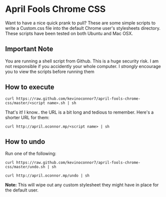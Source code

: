 # April Fools Chrome CSS

Want to have a nice quick prank to pull? These are some simple scripts to write a Custom.css file into the default Chrome user's stylesheets directory. These scripts have been tested on both Ubuntu and Mac OSX.

## Important Note

You are running a shell script from Github. This is a huge security risk. I am not responsible if you accidently your whole computer. I *strongly* encourage you to view the scripts before running them

## How to execute
```
curl https://raw.github.com/kevinoconnor7/april-fools-chrome-css/master/<script name>.sh | sh
```

That's it! I know.. the URL is a bit long and tedious to remember. Here's a shorter URL for them:

```
curl http://april.oconnor.mp/<script name> | sh
```

## How to undo

Run one of the following:

```
curl https://raw.github.com/kevinoconnor7/april-fools-chrome-css/master/undo.sh | sh
```
```
curl http://april.oconnor.mp/undo | sh
```

**Note:** This will wipe out any custom stylesheet they might have in place for the default user.